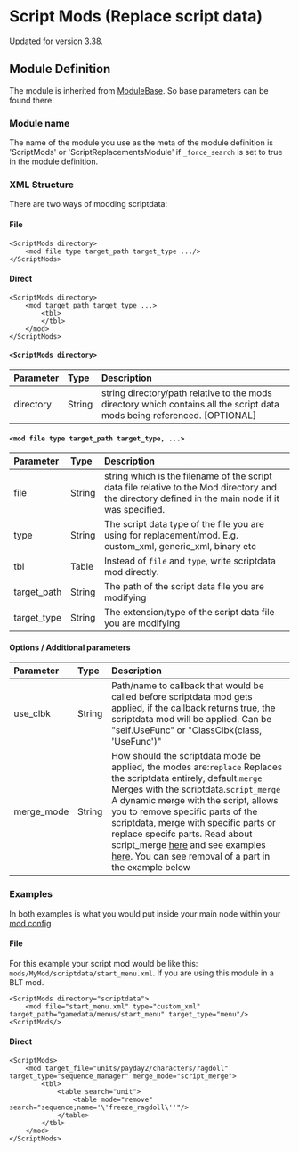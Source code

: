 # Script Mods \(Replace script data\)

Updated for version 3.38.

## Module Definition

The module is inherited from [ModuleBase](https://github.com/GreatBigBushyBeard/PAYDAY-2-BeardLib/wiki/ModuleBase). So base parameters can be found there.

### Module name

The name of the module you use as the meta of the module definition is 'ScriptMods' or 'ScriptReplacementsModule' if `_force_search` is set to true in the module definition.

### XML Structure

There are two ways of modding scriptdata:

#### File

```markup
<ScriptMods directory>
    <mod file type target_path target_type .../>
</ScriptMods>
```

#### Direct

```markup
<ScriptMods directory>
    <mod target_path target_type ...>
        <tbl>
        </tbl>
    </mod>
</ScriptMods>
```

#### `<ScriptMods directory>`

| Parameter | Type | Description |
| :--- | :--- | :--- |
| directory | String | string directory/path relative to the mods directory which contains all the script data mods being referenced. \[OPTIONAL\] |

#### `<mod file type target_path target_type, ...>`

| Parameter | Type | Description |
| :--- | :--- | :--- |
| file | String | string which is the filename of the script data file relative to the Mod directory and the directory defined in the main node if it was specified. |
| type | String | The script data type of the file you are using for replacement/mod. E.g. custom\_xml, generic\_xml, binary etc |
| tbl | Table | Instead of `file` and `type`, write scriptdata mod directly. |
| target\_path | String | The path of the script data file you are modifying |
| target\_type | String | The extension/type of the script data file you are modifying |

#### Options / Additional parameters

| Parameter | Type | Description |
| :--- | :--- | :--- |
| use\_clbk | String | Path/name to callback that would be called before scriptdata mod gets applied, if the callback returns true, the scriptdata mod will be applied. Can be "self.UseFunc" or "ClassClbk\(class, 'UseFunc'\)" |
| merge\_mode | String | How should the scriptdata mode be applied, the modes are:`replace` Replaces the scriptdata entirely, default.`merge` Merges with the scriptdata.`script_merge` A dynamic merge with the script, allows you to remove specific parts of the scriptdata, merge with specific parts or replace specifc parts. Read about script\_merge [here](https://github.com/simon-wh/PAYDAY-2-BeardLib/wiki/table#other) and see examples [here](https://github.com/simon-wh/PAYDAY-2-BeardLib/wiki/table#script_merge-examples). You can see removal of a part in the example below |

### Examples

In both examples is what you would put inside your main node within your [mod config](https://github.com/GreatBigBushyBeard/PAYDAY-2-BeardLib/wiki/Module-Config)

#### File

For this example your script mod would be like this: `mods/MyMod/scriptdata/start_menu.xml`. If you are using this module in a BLT mod.

```markup
<ScriptMods directory="scriptdata">
    <mod file="start_menu.xml" type="custom_xml" target_path="gamedata/menus/start_menu" target_type="menu"/>
<ScriptMods/>
```

#### Direct

```markup
<ScriptMods>
    <mod target_file="units/payday2/characters/ragdoll" target_type="sequence_manager" merge_mode="script_merge">
        <tbl>
            <table search="unit">
                <table mode="remove" search="sequence;name='\'freeze_ragdoll\''"/>
            </table>
        </tbl>
    </mod>
</ScriptMods>
```

